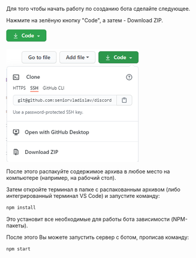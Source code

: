 Для того чтобы начать работу по созданию бота сделайте следующее.

Нажмите на зелёную кнопку "Code", а затем - Download ZIP.

![Download Source Button][code]

![Download ZIP][download]

[code]: ./src/images/download_code.png "Зелёная кнопка Code в верхнем правом углу Github-репозитория"
[download]: ./src/images/download-zip.png

После этого распакуйте содержимое архива в любое место на компьютере (например, на рабочий стол).

Затем откройте терминал в папке с распакованным архивом (либо интегрированный терминал VS Code) и запустите команду:

```javascript
npm install
```

Это установит все необходимые для работы бота зависимости (NPM-пакеты).

После этого Вы можете запустить сервер с ботом, прописав команду:

```javascript
npm start
```
